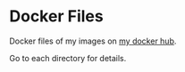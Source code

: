 # Docker Files

Docker files of my images on [my docker hub](https://hub.docker.com/u/rookiepeng/).

Go to each directory for details.
